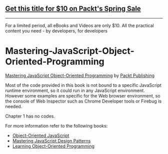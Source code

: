 ## [Get this title for $10 on Packt's Spring Sale](https://www.packt.com/B05327?utm_source=github&utm_medium=packt-github-repo&utm_campaign=spring_10_dollar_2022)
-----
For a limited period, all eBooks and Videos are only $10. All the practical content you need \- by developers, for developers

# Mastering-JavaScript-Object-Oriented-Programming
[Mastering JavaScript Object-Oriented Programming](https://www.packtpub.com/web-development/mastering-javascript-object-oriented-programming?utm_source=GitHub&utm_medium=repository&utm_campaign=9781785889103) by [Packt Publishing](https://www.packtpub.com/)


Most of the code provided in this book is not bound to a specific JavaScript runtime environment, so it could run in any JavaScript environment. However some examples are specific for the Web browser environment, so the console of Web Inspector such as Chrome Developer tools or Firebug is needed.

Chapter 1 has no codes.

For more information refer to the following books:
* [Object-Oriented JavaScript](https://www.packtpub.com/web-development/object-oriented-javascript?utm_source=GitHub&utm_medium=repository&utm_campaign=9781847194145)
* [Mastering JavaScript Design Patterns](https://www.packtpub.com/application-development/mastering-javascript-design-patterns?utm_source=GitHub&utm_medium=repository&utm_campaign=9781783987986)
* [Learning Object-Oriented Programming](https://www.packtpub.com/application-development/learning-object-oriented-programming?utm_source=GitHub&utm_medium=repository&utm_campaign=9781785289637)
